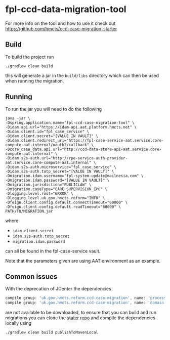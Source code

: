# fpl-ccd-data-migration-tool

For more info on the tool and how to use it check out https://github.com/hmcts/ccd-case-migration-starter

## Build

To build the project run

```shell
./gradlew clean build
```

this will generate a jar in the `build/libs` directory which can then be used when running the migration.

## Running

To run the jar you will need to do the following

```shell
java -jar \
-Dspring.application.name="fpl-ccd-case-migration-tool" \
-Didam.api.url="https://idam-api.aat.platform.hmcts.net" \
-Didam.client.id="fpl_case_service" \
-Didam.client.secret="[VALUE IN VAULT]" \
-Didam.client.redirect_uri="https://fpl-case-service-aat.service.core-compute-aat.internal/oauth2/callback" \
-Dcore_case_data.api.url="http://ccd-data-store-api-aat.service.core-compute-aat.internal" \
-Didam.s2s-auth.url="http://rpe-service-auth-provider-aat.service.core-compute-aat.internal" \
-Didam.s2s-auth.microservice="fpl_case_service" \
-Didam.s2s-auth.totp_secret="[VALUE IN VAULT]" \
-Dmigration.idam.username="fpl-system-update@mailnesia.com" \
-Dmigration.idam.password="[VALUE IN VAULT]" \
-Dmigration.jurisdiction="PUBLICLAW" \
-Dmigration.caseType="CARE_SUPERVISION_EPO" \
-Dlogging.level.root="ERROR" \
-Dlogging.level.uk.gov.hmcts.reform="INFO" \
-Dfeign.client.config.default.connectTimeout="60000" \
-Dfeign.client.config.default.readTimeout="60000" \
PATH/TO/MIGRATION.jar
```

where

- `idam.client.secret`
- `idam.s2s-auth.totp_secret`
- `migration.idam.password`

can all be found in the fpl-case-service vault.

Note that the parameters given are using AAT environment as an example.

## Common issues

With the deprecation of JCenter the dependencies

```groovy
compile group: 'uk.gov.hmcts.reform.ccd-case-migration', name: 'processor', version: '3.0.0'
compile group: 'uk.gov.hmcts.reform.ccd-case-migration', name: 'domain', version: '3.0.0'
```

are not available to be downloaded, to ensure that you can build and run migrations you can clone
the [stater repo](https://github.com/hmcts/ccd-case-migration-starter) and compile the dependencies locally using

```shell
./gradlew clean build publishToMavenLocal
```
